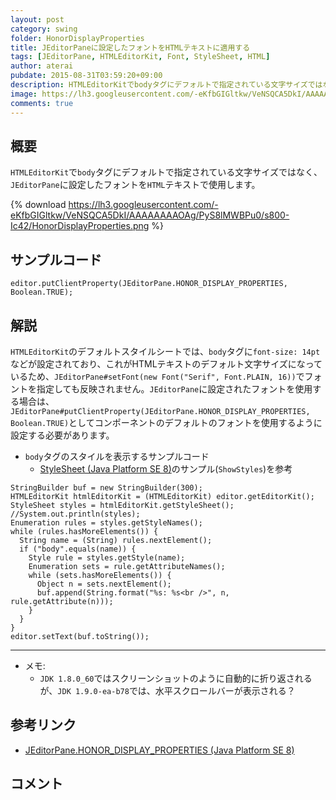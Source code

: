 ```yaml
---
layout: post
category: swing
folder: HonorDisplayProperties
title: JEditorPaneに設定したフォントをHTMLテキストに適用する
tags: [JEditorPane, HTMLEditorKit, Font, StyleSheet, HTML]
author: aterai
pubdate: 2015-08-31T03:59:20+09:00
description: HTMLEditorKitでbodyタグにデフォルトで指定されている文字サイズではなく、JEditorPaneに設定したフォントをHTMLテキストで使用します。
image: https://lh3.googleusercontent.com/-eKfbGIGltkw/VeNSQCA5DkI/AAAAAAAAOAg/PyS8lMWBPu0/s800-Ic42/HonorDisplayProperties.png
comments: true
---
```

## 概要
`HTMLEditorKit`で`body`タグにデフォルトで指定されている文字サイズではなく、`JEditorPane`に設定したフォントを`HTML`テキストで使用します。

{% download https://lh3.googleusercontent.com/-eKfbGIGltkw/VeNSQCA5DkI/AAAAAAAAOAg/PyS8lMWBPu0/s800-Ic42/HonorDisplayProperties.png %}

## サンプルコード
<pre class="prettyprint"><code>editor.putClientProperty(JEditorPane.HONOR_DISPLAY_PROPERTIES, Boolean.TRUE);
</code></pre>

## 解説
`HTMLEditorKit`のデフォルトスタイルシートでは、`body`タグに`font-size: 14pt`などが設定されており、これがHTMLテキストのデフォルト文字サイズになっているため、`JEditorPane#setFont(new Font("Serif", Font.PLAIN, 16))`でフォントを指定しても反映されません。`JEditorPane`に設定されたフォントを使用する場合は、`JEditorPane#putClientProperty(JEditorPane.HONOR_DISPLAY_PROPERTIES, Boolean.TRUE)`としてコンポーネントのデフォルトのフォントを使用するように設定する必要があります。

- `body`タグのスタイルを表示するサンプルコード
    - [StyleSheet (Java Platform SE 8)](https://docs.oracle.com/javase/jp/8/docs/api/javax/swing/text/html/StyleSheet.html)のサンプル(`ShowStyles`)を参考

<!-- dummy comment line for breaking list -->

<pre class="prettyprint"><code>StringBuilder buf = new StringBuilder(300);
HTMLEditorKit htmlEditorKit = (HTMLEditorKit) editor.getEditorKit();
StyleSheet styles = htmlEditorKit.getStyleSheet();
//System.out.println(styles);
Enumeration rules = styles.getStyleNames();
while (rules.hasMoreElements()) {
  String name = (String) rules.nextElement();
  if ("body".equals(name)) {
    Style rule = styles.getStyle(name);
    Enumeration sets = rule.getAttributeNames();
    while (sets.hasMoreElements()) {
      Object n = sets.nextElement();
      buf.append(String.format("%s: %s&lt;br /&gt;", n, rule.getAttribute(n)));
    }
  }
}
editor.setText(buf.toString());
</code></pre>

- - - -
- メモ:
    - `JDK 1.8.0_60`ではスクリーンショットのように自動的に折り返されるが、`JDK 1.9.0-ea-b78`では、水平スクロールバーが表示される？

<!-- dummy comment line for breaking list -->

## 参考リンク
- [JEditorPane.HONOR_DISPLAY_PROPERTIES (Java Platform SE 8)](https://docs.oracle.com/javase/jp/8/docs/api/javax/swing/JEditorPane.html#HONOR_DISPLAY_PROPERTIES)

<!-- dummy comment line for breaking list -->

## コメント
